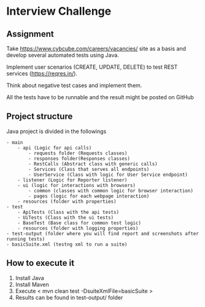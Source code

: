 # Interview Challenge

## Assignment

Take https://www.cybcube.com/careers/vacancies/ site as a basis and develop several automated tests using Java.

Implement user scenarios (CREATE, UPDATE, DELETE) to test REST services (https://reqres.in/).

Think about negative test cases and implement them.

All the tests have to be runnable and the result might be posted on GitHub

## Project structure

Java project is divided in the followings

	- main
		- api (Logic for api calls)
			- requests folder (Requests classes)
			- responses folder(Responses classes)
			- RestCalls (Abstract class with generic calls)
			- Services (Class that serves all endpoints)
			- UserService (Class with logic for User Service endpoint)
		- listener (Logic for Reporter listener)
		- ui (logic for interactions with browsers)
			- common (classes with common logic for browser interaction)
			- pages (logic for each webpage interaction)
		- resources (folder with properties)
	- test
		- ApiTests (Class with the api tests)
		- UiTests (Class with the ui tests)
		- BaseTest (Base class for common test logic)
		- resources (folder with logging properties)
	- test-output (folder where you will find report and screenshots after running tests)
	- basicSuite.xml (testng xml to run a suite)

## How to execute it

1. Install Java
2. Install Maven
3. Execute < mvn clean test -DsuiteXmlFile=basicSuite > 
4. Results can be found in test-output/ folder